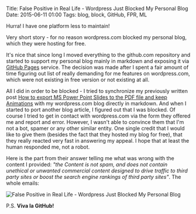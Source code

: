Title: False Positive in Real Life - Wordpress Just Blocked My Personal Blog
Date: 2015-06-11 01:00
Tags: blog, block, GitHub, FPR, ML

Hurra! I have one platform less to maintain!

Very short story - for no reason wordpress.com blocked my personal blog, which they were hosting for free.

It's nice that since long I moved everything to the github.com repository and started to support my personal blog mainly in markdown and exposing it via [GitHub Pages](https://pages.github.com/) service. The decision was made after I spent a fair amount of time figuring out list of really demanding for me features on wordpress.com, which were not existing in free version or not existing at all.

All I did in order to be blocked - I tried to synchronize my previously written post [How to export MS Power Point Slides to the PDF file and keep Animations](http://vdmitriyev.github.io/blog/how-to-export-ms-power-point-slides-to-the-pdf-file-and-keep-animations.html) with my wordpress.com blog directly in markdown. And when I started to port another blog article, I figured out that I was blocked. Of course I tried to get in contact with wordpress.com via the form they offered me and report and error. However, I wasn't able to convince them that I'm not a bot, spamer or any other similar entity. One single credit that I would like to give them (besides the fact that they hosted my blog for free), that they really reacted very fast in answering my appeal. I hope that at least the human responded me, not a robot.

Here is the part from their answer telling me what was wrong with the content I provided: *"the Content is not spam, and does not contain unethical or unwanted commercial content designed to drive traffic to third party sites or boost the search engine rankings of third party sites"*. The whole emails:

![False Positive in Real Life - Wordpress Just Blocked My Personal Blog]({static}../images/random/FalsePositiveinRealLife.png)

P.S. **Viva la GitHub!**
